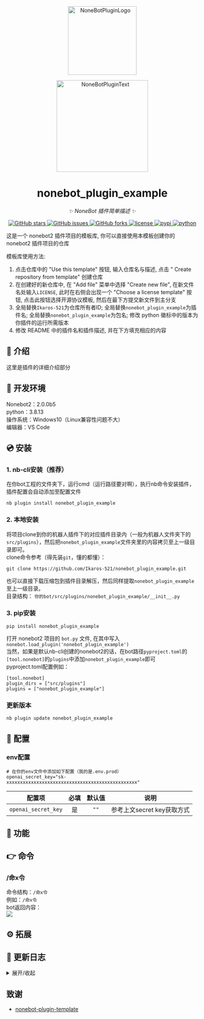 <div align="center">
  <a href="https://v2.nonebot.dev/store"><img src="https://github.com/A-kirami/nonebot-plugin-template/blob/resources/nbp_logo.png" width="180" height="180" alt="NoneBotPluginLogo"></a>
  <br>
  <p><img src="https://github.com/A-kirami/nonebot-plugin-template/blob/resources/NoneBotPlugin.svg" width="240" alt="NoneBotPluginText"></p>
</div>

<div align="center">

# nonebot_plugin_example

_✨ NoneBot 插件简单描述 ✨_


<a href="https://github.com/Ikaros-521/nonebot_plugin_example/stargazers">
    <img alt="GitHub stars" src="https://img.shields.io/github/stars/Ikaros-521/nonebot_plugin_example?color=%09%2300BFFF&style=flat-square">
</a>
<a href="https://github.com/Ikaros-521/nonebot_plugin_example/issues">
    <img alt="GitHub issues" src="https://img.shields.io/github/issues/Ikaros-521/nonebot_plugin_example?color=Emerald%20green&style=flat-square">
</a>
<a href="https://github.com/Ikaros-521/nonebot_plugin_example/network">
    <img alt="GitHub forks" src="https://img.shields.io/github/forks/Ikaros-521/nonebot_plugin_example?color=%2300BFFF&style=flat-square">
</a>
<a href="./LICENSE">
    <img src="https://img.shields.io/github/license/Ikaros-521/nonebot_plugin_example.svg" alt="license">
</a>
<a href="https://pypi.python.org/pypi/nonebot_plugin_example">
    <img src="https://img.shields.io/pypi/v/nonebot_plugin_example.svg" alt="pypi">
</a>
<a href="https://www.python.org">
    <img src="https://img.shields.io/badge/python-3.8+-blue.svg" alt="python">
</a>

</div>

这是一个 nonebot2 插件项目的模板库, 你可以直接使用本模板创建你的 nonebot2 插件项目的仓库

模板库使用方法:
1. 点击仓库中的 "Use this template" 按钮, 输入仓库名与描述, 点击 "  Create repository from template" 创建仓库
2. 在创建好的新仓库中, 在 "Add file" 菜单中选择 "Create new file", 在新文件名处输入`LICENSE`, 此时在右侧会出现一个 "Choose a license template" 按钮, 点击此按钮选择开源协议模板, 然后在最下方提交新文件到主分支
3. 全局替换`Ikaros-521`为仓库所有者ID; 全局替换`nonebot_plugin_example`为插件名; 全局替换`nonebot_plugin_example`为包名; 修改 python 徽标中的版本为你插件的运行所需版本
4. 修改 README 中的插件名和插件描述, 并在下方填充相应的内容

## 📖 介绍

这里是插件的详细介绍部分

## 🔧 开发环境
Nonebot2：2.0.0b5  
python：3.8.13  
操作系统：Windows10（Linux兼容性问题不大）  
编辑器：VS Code  

## 💿 安装  

### 1. nb-cli安装（推荐）

在你bot工程的文件夹下，运行cmd（运行路径要对啊），执行nb命令安装插件，插件配置会自动添加至配置文件  
```
nb plugin install nonebot_plugin_example
```

### 2. 本地安装

将项目clone到你的机器人插件下的对应插件目录内（一般为机器人文件夹下的`src/plugins`），然后把`nonebot_plugin_example`文件夹里的内容拷贝至上一级目录即可。  
clone命令参考（得先装`git`，懂的都懂）：
```
git clone https://github.com/Ikaros-521/nonebot_plugin_example.git
``` 
也可以直接下载压缩包到插件目录解压，然后同样提取`nonebot_plugin_example`至上一级目录。  
目录结构： ```你的bot/src/plugins/nonebot_plugin_example/__init__.py```  


### 3. pip安装
```
pip install nonebot_plugin_example
```  
打开 nonebot2 项目的 ```bot.py``` 文件, 在其中写入  
```nonebot.load_plugin('nonebot_plugin_example')```  
当然，如果是默认nb-cli创建的nonebot2的话，在bot路径```pyproject.toml```的```[tool.nonebot]```的```plugins```中添加```nonebot_plugin_example```即可  
pyproject.toml配置例如：  
``` 
[tool.nonebot]
plugin_dirs = ["src/plugins"]
plugins = ["nonebot_plugin_example"]
``` 

### 更新版本
```
nb plugin update nonebot_plugin_example
```

## 🔧 配置

### env配置
```
# 在你的env文件中添加如下配置（我的是.env.prod）  
openai_secret_key="sk-xxxxxxxxxxxxxxxxxxxxxxxxxxxxxxxxxxxxxxxxxxxxxxxx"
```
|       配置项        | 必填 | 默认值  |                      说明                      |
|:----------------:|:----:|:----:|:----------------------------:|
| `openai_secret_key` | 是 | `""` | 参考上文secret key获取方式 |


## 🎉 功能
  

## 👉 命令

### /命x令
命令结构：```/命x令```  
例如：```/命x令```  
bot返回内容：  
![](docs/result.png)


## ⚙ 拓展
 

## 📝 更新日志

<details>
<summary>展开/收起</summary>

### 0.0.1

- 插件初次发布  

</details>

## 致谢
- [nonebot-plugin-template](https://github.com/A-kirami/nonebot-plugin-template)
